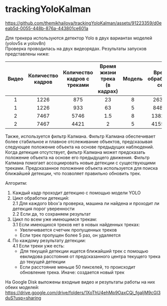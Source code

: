 ﻿# trackingYoloKalman



https://github.com/themikhailova/trackingYoloKalman/assets/91223359/d0eeab5d-0055-448b-876a-443801ce601a


Для трекера используются детектор Yolo в двух вариантах моделей (yolov5s и yolov8n)  
Проверка проводилась на двух видеорядах. Результаты запусков представлены ниже:  

|     Видео      | Количество кадров | Количество кадров с треками  | Время жизни трека (в кадрах) | Модель | Время обработки, сек| Среднее fps |
|     :---:      |       :---:       |             :---:            |             :---:            |  :---: |        :---:        |    :---:    |
|       1        |        1226       |              875             |               23             |    8   |        263.94       |    4.65     |
|       1        |        1226       |              933             |               63             |    5   |        848.37       |    1.45     |
|       2        |        7467       |              5746            |              1.5             |    8   |        1382.75      |    5.40     |
|       2        |        7467       |              4421            |                2             |    5   |        4155.52      |    1.80     |

Также, используется фильтр Калмана. Фильтр Калмана обеспечивает более стабильное и плавное отслеживание объектов, предсказывая следующее положение объекта на основе предыдущих наблюдений. Когда детекция отсутствует, фильтр Калмана может предсказать положение объекта на основе его предыдущего движения. Фильтр Калмана помогает ассоциировать новые детекции с существующими треками. Предсказанное положение объекта используется для поиска ближайшей детекции, что позволяет правильно обновить трек.   

Алгоритм:
1. Каждый кадр проходит детекцию с помощью модели YOLO
2. Цикл обработки детекций:  
   2.1 Для каждого bbox'а проверка, машина ли найдена и проходит ли детекция порог уверенности  
   2.2 Если да, то сохраняем результат  
3. Цикл по всем уже имеющимся трекам:  
   3.1 Если имеющихся треков нет в новых найденных треках:  
   - Увеличивается счетчик пропущенных треков  
   - Если трек пропущен более 5 раз, он удаляется  
4. По каждому результату детекции:  
   4.1 Если треки уже есть:  
   - Для текущей детекции ищется ближайший трек с помощью евклидова расстояния от предсказанного центра текущего трека до текущей детекции  
   - Если расстояние меньше 50 пикселей, то происходит обновление трека. Иначе: создается новый трек  


На Google Disk выложены входные видео и результаты работы на них обеих моделей: https://drive.google.com/drive/folders/1XoThU4ehMp9OaxCQj_fgaIjM9cGI3duS?usp=sharing  
